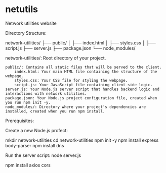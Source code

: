 # netutils
 Network utilities website


Directory Structure:

network-utilities/
├── public/
│   ├── index.html
│   ├── styles.css
│   ├── script.js
├── server.js
├── package.json
└── node_modules/

network-utilities/: Root directory of your project.

    public/: Contains all static files that will be served to the client.
        index.html: Your main HTML file containing the structure of the webpage.
        styles.css: Your CSS file for styling the webpage.
        script.js: Your JavaScript file containing client-side logic.
    server.js: Your Node.js server script that handles backend logic and interactions with network utilities.
    package.json: Your Node.js project configuration file, created when you run npm init -y.
    node_modules/: Directory where your project's dependencies are installed, created when you run npm install.

Prerequisites:

Create a new Node.js profect:

mkdir network-utilities
cd network-utilities
npm init -y
npm install express body-parser
npm install dns

Run the server script: node server.js



npm install axios cors
